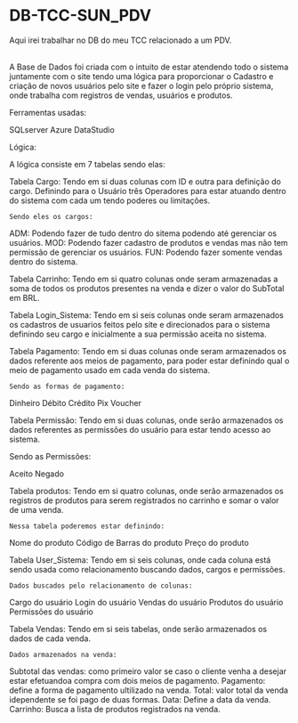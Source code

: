 # DB-TCC-SUN_PDV

Aqui irei trabalhar no DB do meu TCC relacionado a um PDV.
<br><br>

A Base de Dados foi criada com o intuito de estar atendendo todo o sistema juntamente com o site tendo uma lógica para proporcionar o Cadastro e criação de novos usuários pelo site e fazer o login pelo próprio sistema, onde trabalha com registros de vendas, usuários e produtos.

Ferramentas usadas:

SQLserver
Azure DataStudio

Lógica:

A lógica consiste em 7 tabelas sendo elas:

Tabela Cargo:
Tendo em si duas colunas com ID e outra para definição do cargo.
    Definindo para o Usuário três Operadores para estar atuando dentro do sistema com cada um tendo poderes ou limitações.
    
    Sendo eles os cargos:
    
ADM: Podendo fazer de tudo dentro do sitema podendo até gerenciar os usuários.
MOD: Podendo fazer cadastro de produtos e vendas mas não tem permissão de gerenciar os usuários.
FUN: Podendo fazer somente vendas dentro do sistema.

Tabela Carrinho:
Tendo em si quatro colunas onde seram armazenadas a soma de todos os produtos presentes na venda e dizer o valor do SubTotal em BRL.

Tabela Login_Sistema:
Tendo em si seis colunas onde seram armazenados os cadastros de usuarios feitos pelo site e direcionados para o sistema definindo seu cargo e inicialmente a sua permissão aceita no sistema.

Tabela Pagamento:
Tendo em si duas colunas onde seram armazenados os dados referente aos meios de pagamento, para poder estar definindo qual o meio de pagamento usado em cada venda do sistema.

    Sendo as formas de pagamento:

Dinheiro
Débito
Crédito
Pix
Voucher


Tabela Permissão:
Tendo em si duas colunas, onde serão armazenados os dados referentes as permissões do usuário para estar tendo acesso ao sistema.

Sendo as Permissões:

Aceito
Negado

Tabela produtos:
Tendo em si quatro colunas, onde serão armazenados os registros de produtos para serem registrados no carrinho e somar o valor de uma venda.

    Nessa tabela poderemos estar definindo:

Nome do produto
Código de Barras do produto
Preço do produto

Tabela User_Sistema:
Tendo em si seis colunas, onde cada coluna está sendo usada como relacionamento buscando dados, cargos e permissões.

    Dados buscados pelo relacionamento de colunas:

Cargo do usuário
Login do usuário
Vendas do usuário
Produtos do usuário
Permissões do usuário

Tabela Vendas:
Tendo em si seis tabelas, onde serão armazenados os dados de cada venda.

    Dados armazenados na venda:

Subtotal das vendas: como primeiro valor se caso o cliente venha a desejar estar efetuandoa compra com dois meios de pagamento.
Pagamento: define a forma de pagamento ultilizado na venda.
Total: valor total da venda idependente se foi pago de duas formas.
Data: Define a data da venda.
Carrinho: Busca a lista de produtos registrados na venda.

